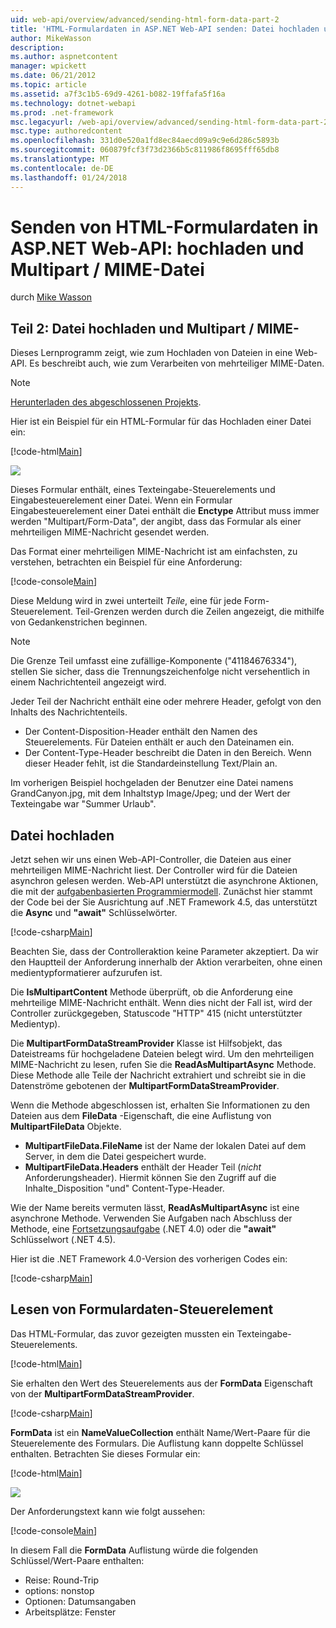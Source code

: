 ```yaml
---
uid: web-api/overview/advanced/sending-html-form-data-part-2
title: 'HTML-Formulardaten in ASP.NET Web-API senden: Datei hochladen und Multipart / MIME | Microsoft Docs'
author: MikeWasson
description: 
ms.author: aspnetcontent
manager: wpickett
ms.date: 06/21/2012
ms.topic: article
ms.assetid: a7f3c1b5-69d9-4261-b082-19ffafa5f16a
ms.technology: dotnet-webapi
ms.prod: .net-framework
msc.legacyurl: /web-api/overview/advanced/sending-html-form-data-part-2
msc.type: authoredcontent
ms.openlocfilehash: 331d0e520a1fd8ec84aecd09a9c9e6d286c5893b
ms.sourcegitcommit: 060879fcf3f73d2366b5c811986f8695fff65db8
ms.translationtype: MT
ms.contentlocale: de-DE
ms.lasthandoff: 01/24/2018
---
```

<a name="sending-html-form-data-in-aspnet-web-api-file-upload-and-multipart-mime"></a>Senden von HTML-Formulardaten in ASP.NET Web-API: hochladen und Multipart / MIME-Datei
====================
durch [Mike Wasson](https://github.com/MikeWasson)

## <a name="part-2-file-upload-and-multipart-mime"></a>Teil 2: Datei hochladen und Multipart / MIME-

Dieses Lernprogramm zeigt, wie zum Hochladen von Dateien in eine Web-API. Es beschreibt auch, wie zum Verarbeiten von mehrteiliger MIME-Daten.

> [!NOTE]
> [Herunterladen des abgeschlossenen Projekts](https://code.msdn.microsoft.com/ASPNET-Web-API-File-Upload-a8c0fb0d).


Hier ist ein Beispiel für ein HTML-Formular für das Hochladen einer Datei ein:

[!code-html[Main](sending-html-form-data-part-2/samples/sample1.html)]

![](sending-html-form-data-part-2/_static/image1.png)

Dieses Formular enthält, eines Texteingabe-Steuerelements und Eingabesteuerelement einer Datei. Wenn ein Formular Eingabesteuerelement einer Datei enthält die **Enctype** Attribut muss immer werden &quot;Multipart/Form-Data&quot;, der angibt, dass das Formular als einer mehrteiligen MIME-Nachricht gesendet werden.

Das Format einer mehrteiligen MIME-Nachricht ist am einfachsten, zu verstehen, betrachten ein Beispiel für eine Anforderung:

[!code-console[Main](sending-html-form-data-part-2/samples/sample2.cmd)]

Diese Meldung wird in zwei unterteilt *Teile*, eine für jede Form-Steuerelement. Teil-Grenzen werden durch die Zeilen angezeigt, die mithilfe von Gedankenstrichen beginnen.

> [!NOTE]
> Die Grenze Teil umfasst eine zufällige-Komponente (&quot;41184676334&quot;), stellen Sie sicher, dass die Trennungszeichenfolge nicht versehentlich in einem Nachrichtenteil angezeigt wird.


Jeder Teil der Nachricht enthält eine oder mehrere Header, gefolgt von den Inhalts des Nachrichtenteils.

- Der Content-Disposition-Header enthält den Namen des Steuerelements. Für Dateien enthält er auch den Dateinamen ein.
- Der Content-Type-Header beschreibt die Daten in den Bereich. Wenn dieser Header fehlt, ist die Standardeinstellung Text/Plain an.

Im vorherigen Beispiel hochgeladen der Benutzer eine Datei namens GrandCanyon.jpg, mit dem Inhaltstyp Image/Jpeg; und der Wert der Texteingabe war &quot;Summer Urlaub&quot;.

## <a name="file-upload"></a>Datei hochladen

Jetzt sehen wir uns einen Web-API-Controller, die Dateien aus einer mehrteiligen MIME-Nachricht liest. Der Controller wird für die Dateien asynchron gelesen werden. Web-API unterstützt die asynchrone Aktionen, die mit der [aufgabenbasierten Programmiermodell](https://msdn.microsoft.com/library/dd460693.aspx). Zunächst hier stammt der Code bei der Sie Ausrichtung auf .NET Framework 4.5, das unterstützt die **Async** und **"await"** Schlüsselwörter.

[!code-csharp[Main](sending-html-form-data-part-2/samples/sample3.cs)]

Beachten Sie, dass der Controlleraktion keine Parameter akzeptiert. Da wir den Hauptteil der Anforderung innerhalb der Aktion verarbeiten, ohne einen medientypformatierer aufzurufen ist.

Die **IsMultipartContent** Methode überprüft, ob die Anforderung eine mehrteilige MIME-Nachricht enthält. Wenn dies nicht der Fall ist, wird der Controller zurückgegeben, Statuscode "HTTP" 415 (nicht unterstützter Medientyp).

Die **MultipartFormDataStreamProvider** Klasse ist Hilfsobjekt, das Dateistreams für hochgeladene Dateien belegt wird. Um den mehrteiligen MIME-Nachricht zu lesen, rufen Sie die **ReadAsMultipartAsync** Methode. Diese Methode alle Teile der Nachricht extrahiert und schreibt sie in die Datenströme gebotenen der **MultipartFormDataStreamProvider**.

Wenn die Methode abgeschlossen ist, erhalten Sie Informationen zu den Dateien aus dem **FileData** -Eigenschaft, die eine Auflistung von **MultipartFileData** Objekte.

- **MultipartFileData.FileName** ist der Name der lokalen Datei auf dem Server, in dem die Datei gespeichert wurde.
- **MultipartFileData.Headers** enthält der Header Teil (*nicht* Anforderungsheader). Hiermit können Sie den Zugriff auf die Inhalte\_Disposition "und" Content-Type-Header.

Wie der Name bereits vermuten lässt, **ReadAsMultipartAsync** ist eine asynchrone Methode. Verwenden Sie Aufgaben nach Abschluss der Methode, eine [Fortsetzungsaufgabe](https://msdn.microsoft.com/library/ee372288.aspx) (.NET 4.0) oder die **"await"** Schlüsselwort (.NET 4.5).

Hier ist die .NET Framework 4.0-Version des vorherigen Codes ein:

[!code-csharp[Main](sending-html-form-data-part-2/samples/sample4.cs)]

## <a name="reading-form-control-data"></a>Lesen von Formulardaten-Steuerelement

Das HTML-Formular, das zuvor gezeigten mussten ein Texteingabe-Steuerelements.

[!code-html[Main](sending-html-form-data-part-2/samples/sample5.html)]

Sie erhalten den Wert des Steuerelements aus der **FormData** Eigenschaft von der **MultipartFormDataStreamProvider**.

[!code-csharp[Main](sending-html-form-data-part-2/samples/sample6.cs?highlight=15)]

**FormData** ist ein **NameValueCollection** enthält Name/Wert-Paare für die Steuerelemente des Formulars. Die Auflistung kann doppelte Schlüssel enthalten. Betrachten Sie dieses Formular ein:

[!code-html[Main](sending-html-form-data-part-2/samples/sample7.html)]

![](sending-html-form-data-part-2/_static/image2.png)

Der Anforderungstext kann wie folgt aussehen:

[!code-console[Main](sending-html-form-data-part-2/samples/sample8.cmd)]

In diesem Fall die **FormData** Auflistung würde die folgenden Schlüssel/Wert-Paare enthalten:

- Reise: Round-Trip
- options: nonstop
- Optionen: Datumsangaben
- Arbeitsplätze: Fenster

